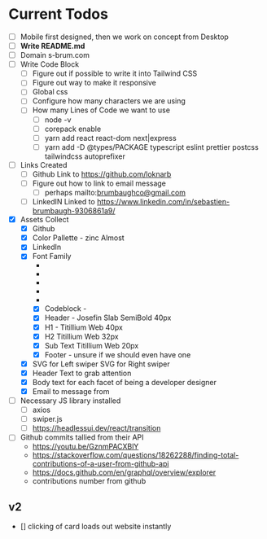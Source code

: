 # **Current Todos**

- [ ] Mobile first designed, then we work on concept from Desktop
- [ ] **Write README.md**
- [ ] Domain s-brum.com
- [ ] Write Code Block
  - [ ] Figure out if possible to write it into Tailwind CSS
  - [ ] Figure out way to make it responsive 
  - [ ] Global css 
  - [ ] Configure how many characters we are using
  - [ ] How many Lines of Code we want to use
    - [ ] node -v 
    - [ ] corepack enable
    - [ ] yarn add react react-dom next|express
    - [ ] yarn add -D @types/PACKAGE typescript eslint prettier postcss tailwindcss autoprefixer
- [ ] Links Created
  - [ ] Github Link to https://github.com/loknarb
  - [ ] Figure out how to link to email message
    - [ ] perhaps mailto:brumbaughco@gmail.com
  - [ ] LinkedIN Linked to https://www.linkedin.com/in/sebastien-brumbaugh-9306861a9/ 
- [x] Assets Collect
  - [x] Github
  - [x] Color Pallette  - zinc Almost
  - [x] LinkedIn
  - [x] Font Family 
      - <link rel="preconnect" href="https://fonts.googleapis.com">
      - <link rel="preconnect" href="https://fonts.gstatic.com" crossorigin>
      - <link href="https://fonts.googleapis.com/css2?family=Space+Mono:ital,wght@0,400;0,700;1,400&display=swap" rel="stylesheet"> 
      - <link href="https://fonts.googleapis.com/css2?family=Josefin+Slab:wght@600&display=swap" rel="stylesheet"> 
      - <link href="https://fonts.googleapis.com/css2?family=Titillium+Web:ital,wght@0,400;0,600;0,700;1,400;1,600&display=swap" rel="stylesheet"> 
    - [x] Codeblock - 
    - [x] Header - Josefin Slab SemiBold 40px 
    - [x] H1 - Titillium Web 40px
    - [x] H2  Titillium Web 32px
    - [x] Sub Text Titillium Web 20px
    - [x] Footer - unsure if we should even have one
  - [x] SVG for Left swiper SVG for Right swiper
  - [x] Header Text to grab attention
  - [x] Body text for each facet of being a developer designer
  - [x] Email to message from
- [ ] Necessary JS library installed
  - [ ] axios
  - [ ] swiper.js
  - [ ] https://headlessui.dev/react/transition

- [ ] Github commits tallied from their API
  - https://youtu.be/GznmPACXBlY
  - https://stackoverflow.com/questions/18262288/finding-total-contributions-of-a-user-from-github-api
  - https://docs.github.com/en/graphql/overview/explorer
  - contributions number from github









## v2 
- [] clicking of card loads out website instantly
